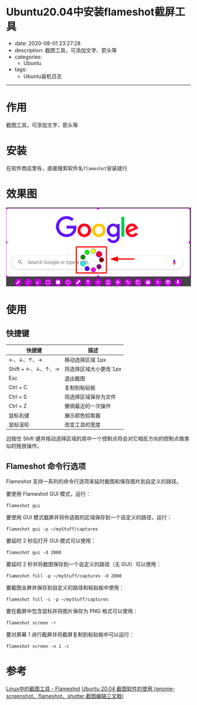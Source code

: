 #   Ubuntu20.04中安装flameshot截屏工具
+ date: 2020-08-01 23:27:28
+ description: 截图工具，可添加文字、箭头等
+ categories:
  - Ubuntu
+ tags:
  - Ubuntu装机日志
---
#   作用
截图工具，可添加文字、箭头等

#   安装
在软件商店里有，直接搜索软件名`flameshot`安装就行

#   效果图

![](../images/2020/08/20200802125316.png)


#   使用
##  快捷键
|快捷键     |描述|
|----|----|
|←、↓、↑、→     |移动选择区域 1px|
|Shift + ←、↓、↑、→     |将选择区域大小更改 1px|
|Esc     |退出截图|
|Ctrl + C    |复制到粘贴板|
|Ctrl + S    |将选择区域保存为文件|
|Ctrl + Z    |撤销最近的一次操作|
|鼠标右键    |展示颜色拾取器|
|鼠标滚轮    |改变工具的宽度|

边按住 Shift 键并拖动选择区域的其中一个控制点将会对它相反方向的控制点做类似的拖放操作。

##  Flameshot 命令行选项
Flameshot 支持一系列的命令行选项来延时截图和保存图片到自定义的路径。

要使用 Flameshot GUI 模式，运行：
```
flameshot gui
```

要使用 GUI 模式截屏并将你选取的区域保存到一个自定义的路径，运行：
```
flameshot gui -p ~/myStuff/captures
```

要延时 2 秒后打开 GUI 模式可以使用：
```
flameshot gui -d 2000
```

要延时 2 秒并将截图保存到一个自定义的路径（无 GUI）可以使用：
```
flameshot full -p ~/myStuff/captures -d 2000
```

要截图全屏并保存到自定义的路径和粘贴板中使用：
```
flameshot full -c -p ~/myStuff/captures
```

要在截屏中包含鼠标并将图片保存为 PNG 格式可以使用：
```
flameshot screen -r
```

要对屏幕 1 进行截屏并将截屏复制到粘贴板中可以运行：
```
flameshot screen -n 1 -c
```

#   参考
[Linux中的截图工具 - Flameshot](https://www.jianshu.com/p/20fc667279ea)
[Ubuntu 20.04 截图软件的使用 (gnome-screenshot、flameshot、shutter 截图编辑三叉戟)](https://www.sinocalife.com/ubuntu-20-04-screenshot-trident-tools-gnome-screenshot-flameshot-shutter)
